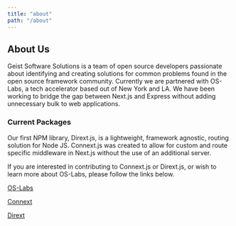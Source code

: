 ```yaml
---
title: "about"
path: "/about"
---
```


## About Us

Geist Software Solutions is a team of open source developers passionate about identifying and creating solutions for common problems found in the open source framework community. Currently we are partnered with OS-Labs, a tech accelerator based out of New York and LA. We have been working to bridge the gap between Next.js and Express without adding unnecessary bulk to web applications.

### Current Packages

Our first NPM library, Dirext.js, is a lightweight, framework agnostic, routing solution for Node JS. Connext.js was created to allow for custom and route specific middleware in Next.js without the use of an additional server.

If you are interested in contributing to Connext.js or Dirext.js, or wish to  learn more about OS-Labs, please follow the links below. 

[OS-Labs](https://github.com/oslabs-beta)

[Connext](https://github.com/oslabs-beta/connext-js)

[Dirext](https://github.com/sarapowers)
